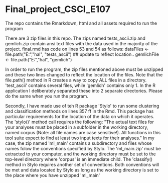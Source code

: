 # Final_project_CSCI_E107
The repo contains the Rmarkdown, html and all assets required to run the program

There are 3 zip files in this repo. The zips named tests_ascii.zip and gemlich.zip contain ansi text files with the data used in the majority of the project. 
final.rmd has code on lines 53 and 54 as follows:
dataFiles <- file.path("E:","hal", "tests_ascii") ## update to reflect location..
gemlichFile <- file.path("E:","hal", "gemlich")

In order to run the program, the zip files mentioned above must be unzipped and these two lines changed to reflect the location of the files.
Note that the file.path() method in R creates a way to copy ALL files in a directory. 'test_ascii' contains several files, while 'gemlich' contains only 1. In the R application I deliberately separated these into 2 separate directories. Please do the same when you run the program.

Secondly, I have made use of teh R package 'Stylo' to run some clustering and classification methods on lines 357 ff in the Rmd. This package has particular requirements for the location of the data on which it operates. The 'stylo()' method call requires the following:
"The actual text files for your analyses must be placed in a subfolder in the working directory, named corpus (Note: all file names are case sensitive!). All functions in this tool suite expect to find at least two input texts for their analyses."
In my case, the zip named 'ml_main' contains a subdirectory and files whose names folow the conventions specified by Stylo. The 'ml_main.zip' must be extracted to your computer, and the working directory must be set to the top-level directory where 'corpus' is an immediate child. The 'classify() method in Stylo  requires another set of conventions. Both conventions will be met and data located by Stylo as long as the working directory is set to the place where you have unzipped 'ml_main'
